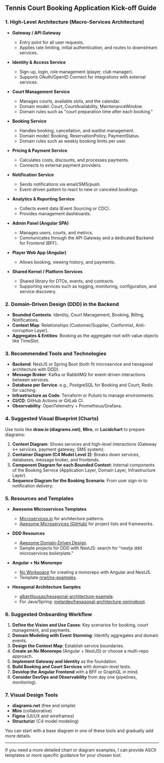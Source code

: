 ## Tennis Court Booking Application Kick-off Guide

### 1. High-Level Architecture (Macro-Services Architecture)

- **Gateway / API Gateway**
  - Entry point for all user requests.
  - Applies rate limiting, initial authentication, and routes to downstream services.

- **Identity & Access Service**
  - Sign-up, login, role management (player, club manager).
  - Supports OAuth/OpenID Connect for integrations with external services.

- **Court Management Service**
  - Manages courts, available slots, and the calendar.
  - Domain model: Court, CourtAvailability, MaintenanceWindow.
  - Domain rules such as "court preparation time after each booking."

- **Booking Service**
  - Handles booking, cancellation, and waitlist management.
  - Domain model: Booking, ReservationPolicy, PaymentStatus.
  - Domain rules such as weekly booking limits per user.

- **Pricing & Payment Service**
  - Calculates costs, discounts, and processes payments.
  - Connects to external payment providers.

- **Notification Service**
  - Sends notifications via email/SMS/push.
  - Event-driven pattern to react to new or canceled bookings.

- **Analytics & Reporting Service**
  - Collects event data (Event Sourcing or CDC).
  - Provides management dashboards.

- **Admin Panel (Angular SPA)**
  - Manages users, courts, and metrics.
  - Communicates through the API Gateway and a dedicated Backend for Frontend (BFF).

- **Player Web App (Angular)**
  - Allows booking, viewing history, and payments.

- **Shared Kernel / Platform Services**
  - Shared library for DTOs, events, and contracts.
  - Supporting services such as logging, monitoring, configuration, and service discovery.

### 2. Domain-Driven Design (DDD) in the Backend

- **Bounded Contexts**: Identity, Court Management, Booking, Billing, Notifications.
- **Context Map**: Relationships (Customer/Supplier, Conformist, Anti-corruption Layer).
- **Aggregates & Entities**: Booking as the aggregate root with value objects like TimeSlot.

### 3. Recommended Tools and Technologies

- **Backend**: NestJS or Spring Boot (both fit microservice and hexagonal architecture with DDD).
- **Message Broker**: Kafka or RabbitMQ for event-driven interactions between services.
- **Database per Service**: e.g., PostgreSQL for Booking and Court; Redis for caching.
- **Infrastructure as Code**: Terraform or Pulumi to manage environments.
- **CI/CD**: GitHub Actions or GitLab CI.
- **Observability**: OpenTelemetry + Prometheus/Grafana.

### 4. Suggested Visual Blueprint (Charts)

Use tools like **draw.io (diagrams.net)**, **Miro**, or **Lucidchart** to prepare diagrams:

1. **Context Diagram**: Shows services and high-level interactions (Gateway ↔ services, payment gateway, SMS system).
2. **Container Diagram (C4 Model Level 2)**: Breaks down services, databases, message broker, and frontends.
3. **Component Diagram for each Bounded Context**: Internal components of the Booking Service (Application Layer, Domain Layer, Infrastructure Layer).
4. **Sequence Diagram for the Booking Scenario**: From user sign-in to notification delivery.

### 5. Resources and Templates

- **Awesome Microservices Templates**
  - [Microservices.io](https://microservices.io/) for architecture patterns.
  - [Awesome Microservices (GitHub)](https://github.com/mfornos/awesome-microservices) for project lists and frameworks.

- **DDD Resources**
  - [Awesome Domain-Driven Design](https://github.com/heynickc/awesome-ddd).
  - Sample projects for DDD with NestJS: search for "nestjs ddd microservices boilerplate."

- **Angular + Nx Monorepo**
  - [Nx Workspace](https://nx.dev/) for creating a monorepo with Angular and NestJS.
  - Template [nrwl/nx-examples](https://github.com/nrwl/nx-examples).

- **Hexagonal Architecture Samples**
  - [albertllousas/hexagonal-architecture-example](https://github.com/albertllousas/hexagonal-architecture-example).
  - For Java/Spring: [melardev/hexagonal-architecture-springboot](https://github.com/melardev/hexagonal-architecture-springboot).

### 6. Suggested Onboarding Workflow

1. **Define the Vision and Use Cases**: Key scenarios for booking, court management, and payments.
2. **Domain Modeling with Event Storming**: Identify aggregates and domain events.
3. **Design the Context Map**: Establish service boundaries.
4. **Create an Nx Monorepo** (Angular + NestJS) or choose a multi-repo approach.
5. **Implement Gateway and Identity** as the foundation.
6. **Build Booking and Court Services** with domain-level tests.
7. **Develop the Angular Frontend** with a BFF or GraphQL in mind.
8. **Consider DevOps and Observability** from day one (pipelines, monitoring).

### 7. Visual Design Tools

- **diagrams.net** (free and simple)
- **Miro** (collaborative)
- **Figma** (UI/UX and wireframes)
- **Structurizr** (C4 model modeling)

You can start with a base diagram in one of these tools and gradually add more details.

---

If you need a more detailed chart or diagram examples, I can provide ASCII templates or more specific guidance for your chosen tool.
